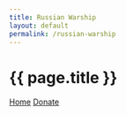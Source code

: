 ```yaml
---
title: Russian Warship
layout: default
permalink: /russian-warship
---
```



# {{ page.title }}

[Home](/) [Donate](/donate)